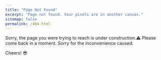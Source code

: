 ```yaml
---
title: "Page Not Found"
excerpt: "Page not found. Your pixels are in another canvas."
sitemap: false
permalink: /404.html
---
```


Sorry, the page you were trying to reach is under construction.⚠️
Please come back in a moment. Sorry for the inconvenience caused.

Cheers! 😎
